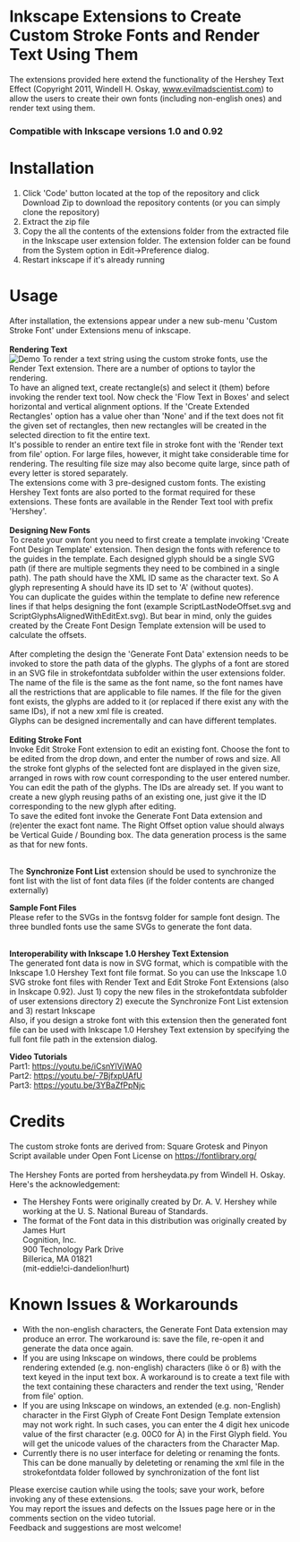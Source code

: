 # Inkscape Extensions to Create Custom Stroke Fonts and Render Text Using Them
The extensions provided here extend the functionality of the Hershey Text Effect
(Copyright 2011, Windell H. Oskay, www.evilmadscientist.com) to allow the users
to create their own fonts (including non-english ones) and render text using them. 

### Compatible with Inkscape versions 1.0 and 0.92

# Installation
1) Click 'Code' button located at the top of the repository and click Download Zip to download the repository contents (or you can simply clone the repository)
2) Extract the zip file 
3) Copy the all the contents of the extensions folder from the extracted file in the Inkscape user extension folder. The extension folder can be found from the System option in Edit->Preference dialog. <br>
4) Restart inkscape if it's already running

# Usage
After installation, the extensions appear under a new sub-menu 'Custom Stroke Font' under Extensions menu of inkscape.<br><br>
<b>Rendering Text<br></b>
![Demo](https://github.com/Shriinivas/etc/blob/master/inkscapestrokefont/illustrations/strokefontrender.gif)
To render a text string using the custom stroke fonts, use the Render Text extension. There are a number of options to taylor the rendering. <br>
To have an aligned text, create rectangle(s) and select it (them) before invoking the render text tool. Now check the 'Flow Text in Boxes' and select horizontal and vertical alignment options. If the 'Create Extended Rectangles' option has a value oher than 'None' and if the text does not fit the given set of rectangles, then new rectangles will be created in the selected direction to fit the entire text.<br>
It's possible to render an entire text file in stroke font with the 'Render text from file' option. For large files, however, it might take considerable time for rendering. The resulting file size may also become quite large, since path of every letter is stored separately.<br>
The extensions come with 3 pre-designed custom fonts. The existing Hershey Text fonts are also ported to the format required for these extensions. These fonts are available in the Render Text tool with prefix 'Hershey'.<br><br>
<b>Designing New Fonts<br> </b>
To create your own font you need to first create a template invoking 'Create Font Design Template' extension.
Then design the fonts with reference to the guides in the template. Each designed glyph should be a single SVG path 
(if there are multiple segments they need to be combined in a single path). The path should have the XML ID same as the 
character text. So A glyph representing A should have its ID set to 'A' (without quotes). <br>
You can duplicate the guides within the template to define new reference lines if that helps designing the font (example ScriptLastNodeOffset.svg and ScriptGlyphsAlignedWithEditExt.svg). But bear in mind, only the guides created by the Create Font Design Template extension will be used to calculate the offsets.<br><br>
After completing the design the 'Generate Font Data' extension needs to be invoked to store the path data of the 
glyphs. The glyphs of a font are stored in an SVG file in strokefontdata subfolder within the user extensions folder. The name of the file is the same as the font name, so the font names have all the restrictions that are applicable to file names. If the file for the given font exists, the glyphs are added to it (or replaced if there exist any with the same IDs), if not a new xml file is created. <br>
Glyphs can be designed incrementally and can have different templates. <br><br>
<b>Editing Stroke Font<br></b>
Invoke Edit Stroke Font extension to edit an existing font. Choose the font to be edited from the drop down, and enter the number of rows and size. All the stroke font glyphs of the selected font are displayed in the given size, arranged in rows with row count corresponding to the user entered number. You can edit the path of the glyphs. The IDs are already set. If you want to create a new glyph reusing paths of an existing one, just give it the ID corresponding to the new glyph after editing.<br>
To save the edited font invoke the Generate Font Data extension and (re)enter the exact font name. The Right Offset option value should always be Vertical Guide / Bounding box. The data generation process is the same as that for new fonts.<br> <br> 

The <b>Synchronize Font List</b> extension should be used to synchronize the font list with the list of font data files (if the folder contents are changed externally)<br>

<b>Sample Font Files<br></b>
Please refer to the SVGs in the fontsvg folder for sample font design. The three bundled  fonts use the same SVGs to 
generate the font data. <br><br>

<b>Interoperability with Inkscape 1.0 Hershey Text Extension <br></b>
The generated font data is now in SVG format, which is compatible with the Inkscape 1.0 Hershey Text font file format. So you can use the Inkscape 1.0 SVG stroke font files with Render Text and Edit Stroke Font Extensions (also in Inskcape 0.92). Just 1) copy the new files in the strokefontdata subfolder of user extensions directory 2) execute the Synchronize Font List extension and 3) restart Inkscape <br>
Also, if you design a stroke font with this extension then the generated font file can be used with Inkscape 1.0 Hershey Text extension by specifying the full font file path in the extension dialog.

<b>Video Tutorials<br></b> 
Part1: https://youtu.be/iCsnYlVjWA0 <br>
Part2: https://youtu.be/-7BjfxpUAfU <br>
Part3: https://youtu.be/3YBaZfPpNjc <br>


# Credits
The custom stroke fonts are derived from: Square Grotesk and Pinyon Script available under Open Font License on https://fontlibrary.org/<br><br>
The Hershey Fonts are ported from hersheydata.py from Windell H. Oskay.<br>
Here's the acknowledgement:
- The Hershey Fonts were originally created by Dr. A. V. Hershey while working at the U. S. National Bureau of Standards.
- The format of the Font data in this distribution was originally created by<br>
James Hurt<br>
Cognition, Inc.<br>
900 Technology Park Drive<br>
Billerica, MA 01821<br>
(mit-eddie!ci-dandelion!hurt)<br>

# Known Issues & Workarounds
- With the non-english characters, the Generate Font Data extension may produce an error. The workaround is: save the file,
re-open it and generate the data once again.<br>
- If you are using Inkscape on windows, there could be problems rendering extended (e.g. non-english) characters (like ö or ß) with the text keyed in the input text box. A workaround is to create a text file with the text containing these characters and render the text using, 'Render from file' option. <br>
- If you are using Inkscape on windows, an extended (e.g. non-English) character in the First Glyph of Create Font Design Template extension may not work right. In such cases, you can enter the 4 digit hex unicode value of the first character (e.g. 00C0 for À) in the First Glyph field. You will get the unicode values of the characters from the Character Map.<br>
- Currently there is no user interface for deleting or renaming the fonts. This can be done manually by deleteting or renaming the xml file in the strokefontdata folder followed by synchronization of the font list<br>

Please exercise caution while using the tools; save your work, before invoking any of these extensions.<br>
You may report the issues and defects on the Issues page here or in the comments section on the video tutorial.<br>
Feedback and suggestions are most welcome!
